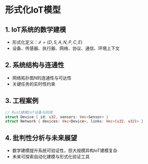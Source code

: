 # 形式化IoT模型

## 1. IoT系统的数学建模

- 形式化定义：$\mathcal{I} = (D, S, A, N, P, C, E)$
- 设备、传感器、执行器、网络、协议、通信、环境上下文

## 2. 系统结构与连通性

- 网络拓扑图$N$的连通性与可达性
- 关键任务的实时性约束

## 3. 工程案例

```rust
// Rust建模IoT设备与网络
struct Device { id: u32, sensors: Vec<Sensor> }
struct Network { devices: Vec<Device>, links: Vec<(u32, u32)> }
```

## 4. 批判性分析与未来展望

- 数学建模提升系统可验证性，但大规模异构IoT建模复杂
- 未来可探索自动化建模与形式化验证工具
